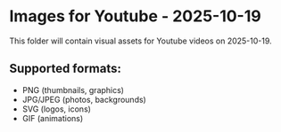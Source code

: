 # Images for Youtube - 2025-10-19

This folder will contain visual assets for Youtube videos on 2025-10-19.

## Supported formats:
- PNG (thumbnails, graphics)
- JPG/JPEG (photos, backgrounds)
- SVG (logos, icons)
- GIF (animations)
